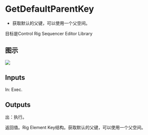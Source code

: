 # GetDefaultParentKey

  * 获取默认的父键，可以使用一个父空间。





目标是Control Rig Sequencer Editor Library

## 图示

![]($-20221218-18523147.png)

## Inputs

In: Exec.  

## Outputs

出：执行。

返回值。Rig Element Key结构。获取默认的父键，可以使用一个父空间。